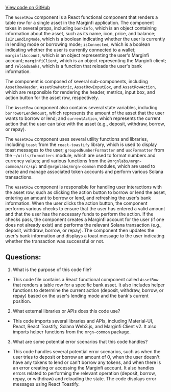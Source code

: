 [View code on GitHub](https://github.com/mrgnlabs/mrgn-ts/apps/marginfi-v2-ui/src/components/AssetsList/AssetRow/AssetRow.tsx)

The `AssetRow` component is a React functional component that renders a table row for a single asset in the Marginfi application. The component takes in several props, including `bankInfo`, which is an object containing information about the asset, such as its name, icon, price, and balance; `isInLendingMode`, which is a boolean indicating whether the user is currently in lending mode or borrowing mode; `isConnected`, which is a boolean indicating whether the user is currently connected to a wallet; `marginfiAccount`, which is an object representing the user's Marginfi account; `marginfiClient`, which is an object representing the Marginfi client; and `reloadBanks`, which is a function that reloads the user's bank information.

The component is composed of several sub-components, including `AssetRowHeader`, `AssetRowMetric`, `AssetRowInputBox`, and `AssetRowAction`, which are responsible for rendering the header, metrics, input box, and action button for the asset row, respectively.

The `AssetRow` component also contains several state variables, including `borrowOrLendAmount`, which represents the amount of the asset that the user wants to borrow or lend; and `currentAction`, which represents the current action that the user can take with the asset (e.g., deposit, withdraw, borrow, or repay).

The `AssetRow` component uses several utility functions and libraries, including `toast` from the `react-toastify` library, which is used to display toast messages to the user; `groupedNumberFormatter` and `usdFormatter` from the `~/utils/formatters` module, which are used to format numbers and currency values; and various functions from the `@mrgnlabs/mrgn-common/src/spl` and `@mrgnlabs/mrgn-common` modules, which are used to create and manage associated token accounts and perform various Solana transactions.

The `AssetRow` component is responsible for handling user interactions with the asset row, such as clicking the action button to borrow or lend the asset, entering an amount to borrow or lend, and refreshing the user's bank information. When the user clicks the action button, the component performs various checks to ensure that the user has entered a valid amount and that the user has the necessary funds to perform the action. If the checks pass, the component creates a Marginfi account for the user (if one does not already exist) and performs the relevant Solana transaction (e.g., deposit, withdraw, borrow, or repay). The component then updates the user's bank information and displays a toast message to the user indicating whether the transaction was successful or not.
## Questions: 
 1. What is the purpose of this code file?
- This code file contains a React functional component called `AssetRow` that renders a table row for a specific bank asset. It also includes helper functions to determine the current action (deposit, withdraw, borrow, or repay) based on the user's lending mode and the bank's current position.

2. What external libraries or APIs does this code use?
- This code imports several libraries and APIs, including Material-UI, React, React Toastify, Solana Web3.js, and Marginfi Client v2. It also imports helper functions from the `mrgn-common` package.

3. What are some potential error scenarios that this code handles?
- This code handles several potential error scenarios, such as when the user tries to deposit or borrow an amount of 0, when the user doesn't have any tokens to lend or can't borrow any tokens, and when there is an error creating or accessing the Marginfi account. It also handles errors related to performing the relevant operation (deposit, borrow, repay, or withdraw) and reloading the state. The code displays error messages using React Toastify.